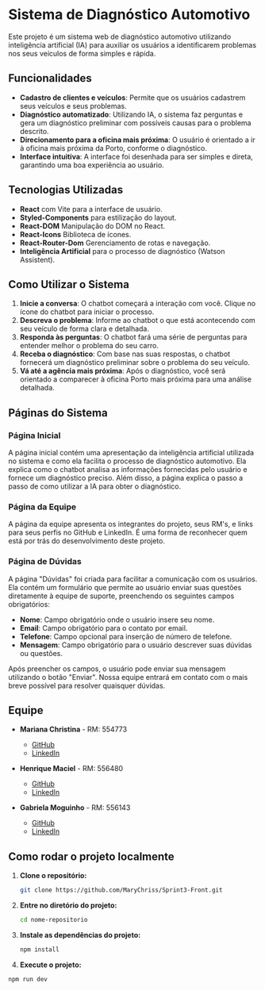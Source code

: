 # Sistema de Diagnóstico Automotivo

Este projeto é um sistema web de diagnóstico automotivo utilizando inteligência artificial (IA) para auxiliar os usuários a identificarem problemas nos seus veículos de forma simples e rápida.

## Funcionalidades

- **Cadastro de clientes e veículos**: Permite que os usuários cadastrem seus veículos e seus problemas.
- **Diagnóstico automatizado**: Utilizando IA, o sistema faz perguntas e gera um diagnóstico preliminar com possíveis causas para o problema descrito.
- **Direcionamento para a oficina mais próxima**: O usuário é orientado a ir à oficina mais próxima da Porto, conforme o diagnóstico.
- **Interface intuitiva**: A interface foi desenhada para ser simples e direta, garantindo uma boa experiência ao usuário.

## Tecnologias Utilizadas

- **React** com Vite para a interface de usuário.
- **Styled-Components** para estilização do layout.
- **React-DOM** Manipulação do DOM no React.
- **React-Icons** Biblioteca de ícones.
- **React-Router-Dom** Gerenciamento de rotas e navegação.
- **Inteligência Artificial** para o processo de diagnóstico (Watson Assistent).

## Como Utilizar o Sistema

1. **Inicie a conversa**: O chatbot começará a interação com você. Clique no ícone do chatbot para iniciar o processo.
2. **Descreva o problema**: Informe ao chatbot o que está acontecendo com seu veículo de forma clara e detalhada.
3. **Responda às perguntas**: O chatbot fará uma série de perguntas para entender melhor o problema do seu carro.
4. **Receba o diagnóstico**: Com base nas suas respostas, o chatbot fornecerá um diagnóstico preliminar sobre o problema do seu veículo.
5. **Vá até a agência mais próxima**: Após o diagnóstico, você será orientado a comparecer à oficina Porto mais próxima para uma análise detalhada.

## Páginas do Sistema

### Página Inicial

A página inicial contém uma apresentação da inteligência artificial utilizada no sistema e como ela facilita o processo de diagnóstico automotivo. Ela explica como o chatbot analisa as informações fornecidas pelo usuário e fornece um diagnóstico preciso. Além disso, a página explica o passo a passo de como utilizar a IA para obter o diagnóstico.

### Página da Equipe

A página da equipe apresenta os integrantes do projeto, seus RM's, e links para seus perfis no GitHub e LinkedIn. É uma forma de reconhecer quem está por trás do desenvolvimento deste projeto.


### Página de Dúvidas

A página "Dúvidas" foi criada para facilitar a comunicação com os usuários. Ela contém um formulário que permite ao usuário enviar suas questões diretamente à equipe de suporte, preenchendo os seguintes campos obrigatórios:

- **Nome**: Campo obrigatório onde o usuário insere seu nome.
- **Email**: Campo obrigatório para o contato por email.
- **Telefone**: Campo opcional para inserção de número de telefone.
- **Mensagem**: Campo obrigatório para o usuário descrever suas dúvidas ou questões.

Após preencher os campos, o usuário pode enviar sua mensagem utilizando o botão "Enviar". Nossa equipe entrará em contato com o mais breve possível para resolver quaisquer dúvidas.

## Equipe

- **Mariana Christina** - RM: 554773
  - [GitHub](https://github.com/MarianaChristina)
  - [LinkedIn](https://www.linkedin.com/in/MarianaChristina)

- **Henrique Maciel** - RM: 556480
  - [GitHub](https://github.com/HenriqueMaciel)
  - [LinkedIn](https://www.linkedin.com/in/HenriqueMaciel)

- **Gabriela Moguinho** - RM: 556143
  - [GitHub](https://github.com/GabrielaMoguinho)
  - [LinkedIn](https://www.linkedin.com/in/GabrielaMoguinho)

## Como rodar o projeto localmente

1. **Clone o repositório:**
   ```bash
   git clone https://github.com/MaryChriss/Sprint3-Front.git 

2. **Entre no diretório do projeto:**
   ```bash
   cd nome-repositorio

3. **Instale as dependências do projeto:**
   ```bash
   npm install

4.  **Execute o projeto:**
   ```bash
   npm run dev
